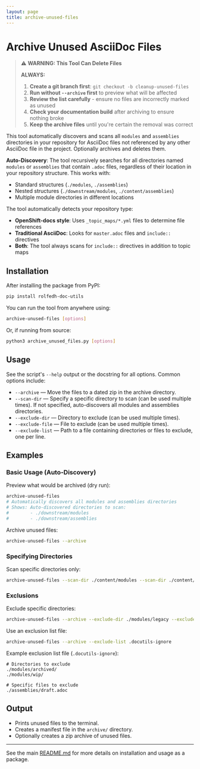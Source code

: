 ```yaml
---
layout: page
title: archive-unused-files
---
```


# Archive Unused AsciiDoc Files

> ⚠️ **WARNING: This Tool Can Delete Files**
> 
> **ALWAYS:**
> 1. **Create a git branch first**: `git checkout -b cleanup-unused-files`
> 2. **Run without `--archive` first** to preview what will be affected
> 3. **Review the list carefully** - ensure no files are incorrectly marked as unused
> 4. **Check your documentation build** after archiving to ensure nothing broke
> 5. **Keep the archive files** until you're certain the removal was correct

This tool automatically discovers and scans all `modules` and `assemblies` directories in your repository for AsciiDoc files not referenced by any other AsciiDoc file in the project. Optionally archives and deletes them.

**Auto-Discovery**: The tool recursively searches for all directories named `modules` or `assemblies` that contain `.adoc` files, regardless of their location in your repository structure. This works with:
- Standard structures (`./modules`, `./assemblies`)
- Nested structures (`./downstream/modules`, `./content/assemblies`)
- Multiple module directories in different locations

The tool automatically detects your repository type:
- **OpenShift-docs style**: Uses `_topic_maps/*.yml` files to determine file references
- **Traditional AsciiDoc**: Looks for `master.adoc` files and `include::` directives
- **Both**: The tool always scans for `include::` directives in addition to topic maps

## Installation

After installing the package from PyPI:

```sh
pip install rolfedh-doc-utils
```

You can run the tool from anywhere using:

```sh
archive-unused-files [options]
```

Or, if running from source:

```sh
python3 archive_unused_files.py [options]
```

## Usage

See the script's `--help` output or the docstring for all options. Common options include:

- `--archive` — Move the files to a dated zip in the archive directory.
- `--scan-dir` — Specify a specific directory to scan (can be used multiple times). If not specified, auto-discovers all modules and assemblies directories.
- `--exclude-dir` — Directory to exclude (can be used multiple times).
- `--exclude-file` — File to exclude (can be used multiple times).
- `--exclude-list` — Path to a file containing directories or files to exclude, one per line.

## Examples

### Basic Usage (Auto-Discovery)

Preview what would be archived (dry run):
```sh
archive-unused-files
# Automatically discovers all modules and assemblies directories
# Shows: Auto-discovered directories to scan:
#        - ./downstream/modules
#        - ./downstream/assemblies
```

Archive unused files:
```sh
archive-unused-files --archive
```

### Specifying Directories

Scan specific directories only:
```sh
archive-unused-files --scan-dir ./content/modules --scan-dir ./content/assemblies
```

### Exclusions

Exclude specific directories:
```sh
archive-unused-files --archive --exclude-dir ./modules/legacy --exclude-dir ./modules/wip
```

Use an exclusion list file:
```sh
archive-unused-files --archive --exclude-list .docutils-ignore
```

Example exclusion list file (`.docutils-ignore`):
```
# Directories to exclude
./modules/archived/
./modules/wip/

# Specific files to exclude
./assemblies/draft.adoc
```

## Output

- Prints unused files to the terminal.
- Creates a manifest file in the `archive/` directory.
- Optionally creates a zip archive of unused files.

---

See the main [README.md](README.md) for more details on installation and usage as a package.

